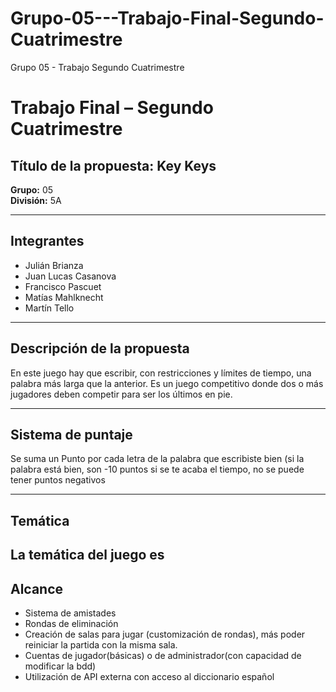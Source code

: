 # Grupo-05---Trabajo-Final-Segundo-Cuatrimestre
Grupo 05 - Trabajo Segundo Cuatrimestre
# Trabajo Final – Segundo Cuatrimestre

## Título de la propuesta: Key Keys  
**Grupo:** 05  
**División:** 5A  

---

## Integrantes

- Julián Brianza  
- Juan Lucas Casanova  
- Francisco Pascuet  
- Matías Mahlknecht  
- Martín Tello  

---

## Descripción de la propuesta

En este juego hay que escribir, con restricciones y límites de tiempo, una palabra más larga que la anterior. 
Es un juego competitivo donde dos o más jugadores deben competir para ser los últimos en pie.

---

## Sistema de puntaje

Se suma un Punto por cada letra de la palabra que escribiste bien (si la palabra está bien, son -10 puntos si se te acaba el tiempo, no se puede tener puntos negativos

---

## Temática

La temática del juego es
---

## Alcance

- Sistema de amistades
- Rondas de eliminación
- Creación de salas para jugar (customización de rondas), más poder reiniciar la partida con la misma sala.
- Cuentas de jugador(básicas) o de administrador(con capacidad de modificar la bdd)
- Utilización de API externa con acceso al diccionario español
